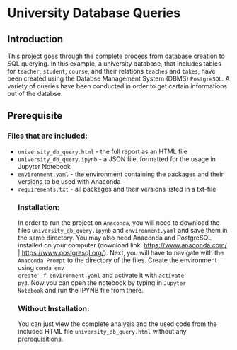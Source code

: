 # University Database Queries
## Introduction
This project goes through the complete process from database creation to SQL querying. In this example, a university database, that includes tables for <code>teacher</code>, <code>student</code>, <code>course</code>, and their relations <code>teaches</code> and <code>takes</code>, have been created using the Databse Management System (DBMS) <code>PostgreSQL</code>. A variety of queries have been conducted in order to get certain informations out of the databse.

## Prerequisite
### Files that are included:
<ul><li><code>university_db_query.html</code> - the full report as an HTML file</li>
  <li><code>university_db_query.ipynb</code> - a JSON file, formatted for the usage in Jupyter Notebook</li>
  <li><code>environment.yaml</code> - the environment containing the packages and their versions to be used with Anaconda</li>
  <li><code>requirements.txt</code> - all packages and their versions listed in a txt-file</li>

### Installation:
In order to run the project on <code>Anaconda</code>, you will need to download the files <code>university_db_query.ipynb</code> and <code>environment.yaml</code> and save them in the same directory. You may also need Anaconda and PostgreSQL installed on your computer (download link: <url>https://www.anaconda.com/</url> | <url>https://www.postgresql.org/</url>). Next, you will have to navigate with the <code>Anaconda Prompt</code> to the directory of the files. Create the environment using <code>conda env create -f environment.yaml</code> and activate it with <code>activate py3</code>. Now you can open the notebook by typing in <code>Jupyter Notebook</code> and run the IPYNB file from there.

### Without Installation:
You can just view the complete analysis and the used code from the included HTML file <code>university_db_query.html</code> without any prerequisitions.
